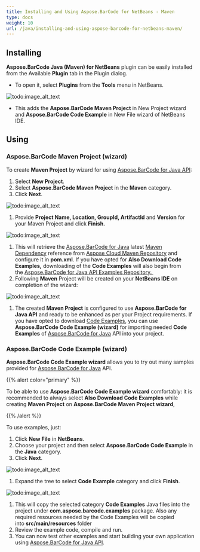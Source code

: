 ```yaml
---
title: Installing and Using Aspose.BarCode for NetBeans - Maven
type: docs
weight: 10
url: /java/installing-and-using-aspose-barcode-for-netbeans-maven/
---
```


## **Installing**
**Aspose.BarCode Java (Maven) for NetBeans** plugin can be easily installed from the Available **Plugin** tab in the Plugin dialog.

- To open it, select **Plugins** from the **Tools** menu in NetBeans. 

![todo:image_alt_text](http://i.imgur.com/MlRm6I0.png)

- This adds the **Aspose.BarCode Maven Project** in New Project wizard and **Aspose.BarCode Code Example** in New File wizard of NetBeans IDE.
## **Using**
### **Aspose.BarCode Maven Project (wizard)**
To create **Maven Project** by wizard for using [Aspose.BarCode for Java API](http://www.aspose.com/java/barcode-component.aspx):

1. Select **New Project**.
1. Select **Aspose.BarCode Maven Project** in the **Maven** category.
1. Click **Next**. 

![todo:image_alt_text](http://i.imgur.com/pex4EEP.png)

1. Provide **Project Name, Location, GroupId, ArtifactId** and **Version** for your Maven Project and click **Finish.** 

![todo:image_alt_text](http://i.imgur.com/J2Rljbu.png)

1. This will retrieve the [Aspose.BarCode for Java](http://www.aspose.com/java/barcode-component.aspx) latest [Maven Dependency](http://maven.aspose.com/repository/ext-release-local/com/aspose/aspose-barcode/) reference from [Aspose Cloud Maven Repository](http://maven.aspose.com/artifactory/webapp/home.html?0) and configure it in **pom.xml**. If you have opted for **Also Download Code Examples,** downloading of the **Code Examples** will also begin from the [Aspose.BarCode for Java API Examples Repository. ](https://github.com/aspose-barcode/Aspose.BarCode-for-Java/tree/master/Examples)
1. Following **Maven** Project will be created on your **NetBeans IDE** on completion of the wizard:  

![todo:image_alt_text](/download/thumbnails/13205789/795368045)

1. The created **Maven Project** is configured to use **Aspose.BarCode for Java API** and ready to be enhanced as per your Project requirements.
   If you have opted to download [Code Examples](https://github.com/aspose-barcode/Aspose.BarCode-for-Java/tree/master/Examples), you can use **Aspose.BarCode Code Example (wizard)** for importing needed **Code Examples** of [Aspose.BarCode for Java](http://www.aspose.com/java/barcode-component.aspx) API into your project.
### **Aspose.BarCode Code Example (wizard)**
**Aspose.BarCode Code Example wizard** allows you to try out many samples provided for [Aspose.BarCode for Java](http://www.aspose.com/java/barcode-component.aspx) API.

{{% alert color="primary" %}} 

To be able to use **Aspose.BarCode Code Example wizard** comfortably: it is recommended to always select **Also Download Code Examples** while creating **Maven Project** on **Aspose.BarCode Maven Project** **wizard**, 

{{% /alert %}} 

To use examples, just:

1. Click **New File** in **NetBeans**.
1. Choose your project and then select **Aspose.BarCode Code Example** in the **Java** category.
1. Click **Next**. 

![todo:image_alt_text](http://i.imgur.com/LJgGBq7.png)

1. Expand the tree to select **Code Example** category and click **Finish**. 

![todo:image_alt_text](http://i.imgur.com/tnW1U6Y.png)

1. This will copy the selected category **Code Examples** Java files into the project under **com.aspose.barcode.examples** package. Also any required resources needed by the Code Examples will be copied into **src/main/resources** folder
1. Review the example code, compile and run.
1. You can now test other examples and start building your own application using [Aspose.BarCode for Java API](http://www.aspose.com/java/barcode-component.aspx).
